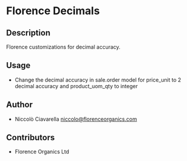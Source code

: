 Florence Decimals
==================

Description
-----------
Florence customizations for decimal accuracy.

Usage
-----
* Change the decimal accuracy in sale.order model for price_unit to 2 decimal accuracy and product_uom_qty to integer 

Author
------
* Niccolò Ciavarella <niccolo@florenceorganics.com>

Contributors
------------
* Florence Organics Ltd
